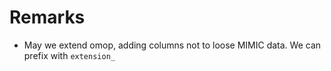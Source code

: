# Remarks

- May we extend omop, adding columns not to loose MIMIC data. We can prefix with `extension_`
